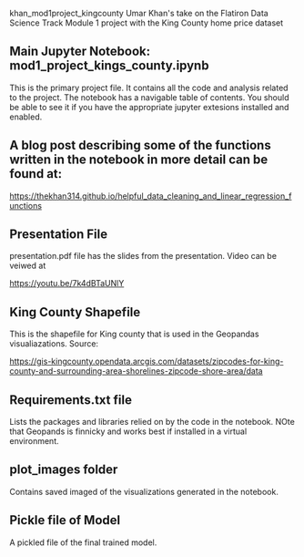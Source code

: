  khan_mod1project_kingcounty
Umar Khan's take on the Flatiron Data Science Track Module 1 project with the King County home price dataset


## Main Jupyter Notebook: mod1_project_kings_county.ipynb

This is the primary project file. It contains all the code and analysis related to the project. 
The notebook has a navigable table of contents. You should be able to see it if you have the appropriate jupyter extesions installed and enabled. 


## A blog post describing some of the functions written in the notebook in more detail can be found at:

https://thekhan314.github.io/helpful_data_cleaning_and_linear_regression_functions

## Presentation File

presentation.pdf file has the slides from the presentation. Video can be veiwed at

https://youtu.be/7k4dBTaUNlY
      
## King County Shapefile

  This is the shapefile for King county that is used in the Geopandas visualiazations. Source:
  
  https://gis-kingcounty.opendata.arcgis.com/datasets/zipcodes-for-king-county-and-surrounding-area-shorelines-zipcode-shore-area/data
  
  
## Requirements.txt file

  Lists the packages and libraries relied on by the code in the notebook. NOte that Geopands is finnicky and works best if installed in a virtual environment. 
  
  
## plot_images folder 

Contains saved imaged of the visualizations generated in the notebook. 
  

## Pickle file of Model

A pickled file of the final trained model. 



 
 
  
